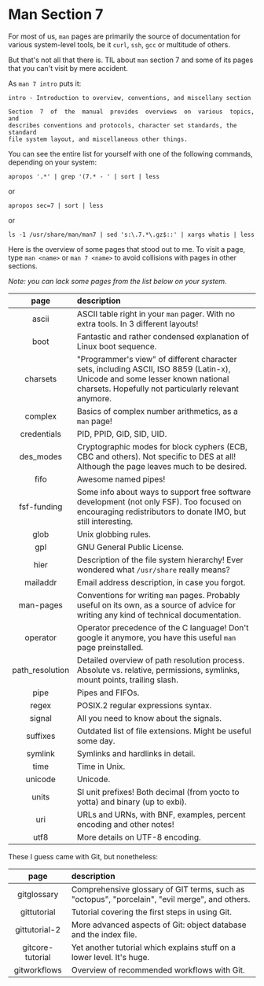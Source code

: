# Man Section 7

For most of us, `man` pages are primarily the source of documentation for various system-level tools, be it `curl`, `ssh`, `gcc` or multitude of others.

But that's not all that there is. TIL about `man` section 7 and some of its pages that you can't visit by mere accident.

As `man 7 intro` puts it:

```
intro - Introduction to overview, conventions, and miscellany section

Section  7  of  the  manual  provides  overviews  on  various  topics, and
describes conventions and protocols, character set standards, the standard
file system layout, and miscellaneous other things.
```

You can see the entire list for yourself with one of the following commands, depending on your system:

```
apropos '.*' | grep '(7.* - ' | sort | less
```

or

```
apropos sec=7 | sort | less
```

or

```
ls -1 /usr/share/man/man7 | sed 's:\.7.*\.gz$::' | xargs whatis | less
```

Here is the overview of some pages that stood out to me. To visit a page, type `man <name>` or `man 7 <name>` to avoid collisions with pages in other sections.

*Note: you can lack some pages from the list below on your system.*

| page            | description
| :-------------: | :----------
| ascii           | ASCII table right in your `man` pager. With no extra tools. In 3 different layouts!
| boot            | Fantastic and rather condensed explanation of Linux boot sequence.
| charsets        | "Programmer's view" of different character sets, including ASCII, ISO 8859 (Latin-x), Unicode and some lesser known national charsets. Hopefully not particularly relevant anymore.
| complex         | Basics of complex number arithmetics, as a `man` page!
| credentials     | PID, PPID, GID, SID, UID.
| des_modes       | Cryptographic modes for block cyphers (ECB, CBC and others). Not specific to DES at all! Although the page leaves much to be desired.
| fifo            | Awesome named pipes!
| fsf-funding     | Some info about ways to support free software development (not only FSF). Too focused on encouraging redistributors to donate IMO, but still interesting.
| glob            | Unix globbing rules.
| gpl             | GNU General Public License.
| hier            | Description of the file system hierarchy! Ever wondered what `/usr/share` really means?
| mailaddr        | Email address description, in case you forgot.
| man-pages       | Conventions for writing `man` pages. Probably useful on its own, as a source of advice for writing any kind of technical documentation.
| operator        | Operator precedence of the C language! Don't google it anymore, you have this useful `man` page preinstalled.
| path_resolution | Detailed overview of path resolution process. Absolute vs. relative, permissions, symlinks, mount points, trailing slash.
| pipe            | Pipes and FIFOs.
| regex           | POSIX.2 regular expressions syntax.
| signal          | All you need to know about the signals.
| suffixes        | Outdated list of file extensions. Might be useful some day.
| symlink         | Symlinks and hardlinks in detail.
| time            | Time in Unix.
| unicode         | Unicode.
| units           | SI unit prefixes! Both decimal (from yocto to yotta) and binary (up to exbi).
| uri             | URLs and URNs, with BNF, examples, percent encoding and other notes!
| utf8            | More details on UTF-8 encoding.

These I guess came with Git, but nonetheless:

| page             | description
| :--------------: | :----------
| gitglossary      | Comprehensive glossary of GIT terms, such as "octopus", "porcelain", "evil merge", and others.
| gittutorial      | Tutorial covering the first steps in using Git.
| gittutorial-2    | More advanced aspects of Git: object database and the index file.
| gitcore-tutorial | Yet another tutorial which explains stuff on a lower level. It's huge.
| gitworkflows     | Overview of recommended workflows with Git.
